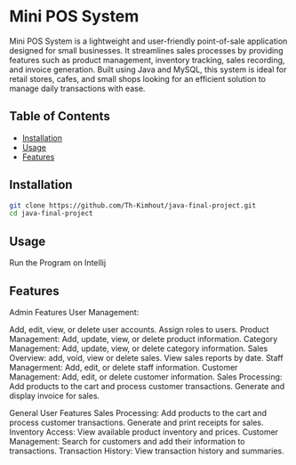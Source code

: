 # Mini POS System

Mini POS System is a lightweight and user-friendly point-of-sale application designed for small businesses. It streamlines sales processes by providing features such as product management, inventory tracking, sales recording, and invoice generation. Built using Java and MySQL, this system is ideal for retail stores, cafes, and small shops looking for an efficient solution to manage daily transactions with ease.
## Table of Contents
- [Installation](#installation)
- [Usage](#usage)
- [Features](#features)

## Installation

```bash
git clone https://github.com/Th-Kimhout/java-final-project.git
cd java-final-project
```

## Usage
Run the Program on Intellij

## Features
Admin Features
User Management:

Add, edit, view, or delete user accounts.
Assign roles to users.
Product Management:
Add, update, view, or delete product information.
Category Management:
Add, update, view, or delete category information.
Sales Overview:
add, void, view or delete sales.
View sales reports by date.
Staff Managerment:
Add, edit, or delete staff information.
Customer Management:
Add, edit, or delete customer information.
Sales Processing:
Add products to the cart and process customer transactions.
Generate and display invoice for sales.

General User Features
Sales Processing:
Add products to the cart and process customer transactions.
Generate and print receipts for sales.
Inventory Access:
View available product inventory and prices.
Customer Management:
Search for customers and add their information to transactions.
Transaction History:
View transaction history and summaries.
